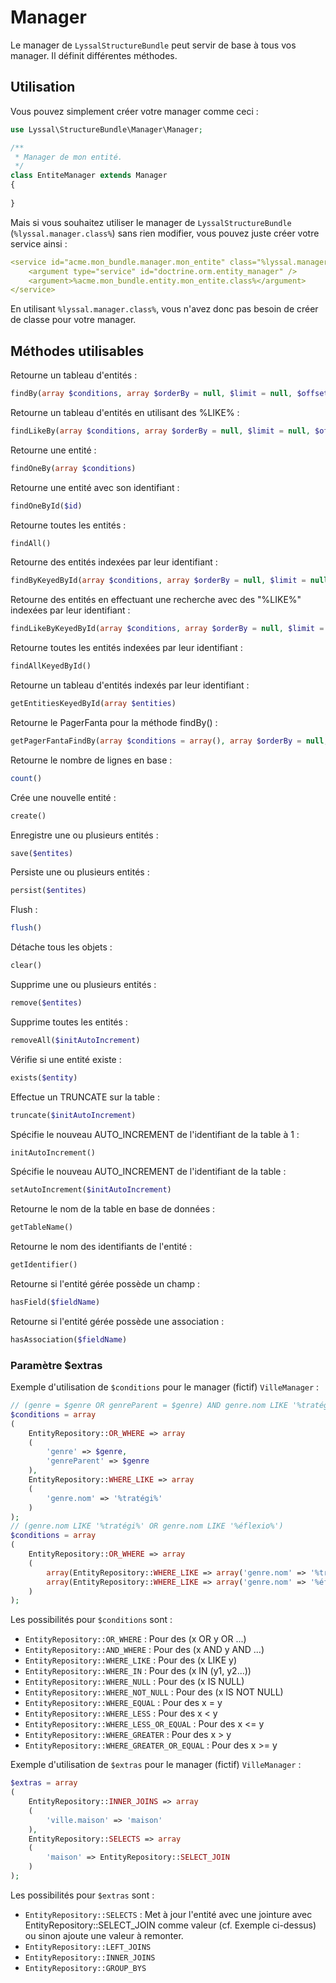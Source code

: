 # Manager

Le manager de `LyssalStructureBundle` peut servir de base à tous vos manager. Il définit différentes méthodes.


## Utilisation

Vous pouvez simplement créer votre manager comme ceci :

```php
use Lyssal\StructureBundle\Manager\Manager;

/**
 * Manager de mon entité.
 */
class EntiteManager extends Manager
{
    
}
```

Mais si vous souhaitez utiliser le manager de `LyssalStructureBundle` (`%lyssal.manager.class%`) sans rien modifier, vous pouvez juste créer votre service ainsi :

```yaml
<service id="acme.mon_bundle.manager.mon_entite" class="%lyssal.manager.class%">
    <argument type="service" id="doctrine.orm.entity_manager" />
    <argument>%acme.mon_bundle.entity.mon_entite.class%</argument>
</service>
```

En utilisant `%lyssal.manager.class%`, vous n'avez donc pas besoin de créer de classe pour votre manager.


## Méthodes utilisables

Retourne un tableau d'entités :
```php
findBy(array $conditions, array $orderBy = null, $limit = null, $offset = null, $extras = array())
```

Retourne un tableau d'entités en utilisant des %LIKE% :
```php
findLikeBy(array $conditions, array $orderBy = null, $limit = null, $offset = null)
```

Retourne une entité :
```php
findOneBy(array $conditions)
```

Retourne une entité avec son identifiant :
```php
findOneById($id)
```

Retourne toutes les entités :
```php
findAll()
```

Retourne des entités indexées par leur identifiant :
```php
findByKeyedById(array $conditions, array $orderBy = null, $limit = null, $offset = null, $extras = array())
```

Retourne des entités en effectuant une recherche avec des "%LIKE%" indexées par leur identifiant :
```php
findLikeByKeyedById(array $conditions, array $orderBy = null, $limit = null, $offset = null)
```

Retourne toutes les entités indexées par leur identifiant :
```php
findAllKeyedById()
```

Retourne un tableau d'entités indexés par leur identifiant :
```php
getEntitiesKeyedById(array $entities)
```

Retourne le PagerFanta pour la méthode findBy() :
```php
getPagerFantaFindBy(array $conditions = array(), array $orderBy = null, $nombreResultatsParPage = 20, $currentPage = 1, array $extras = array())
```

Retourne le nombre de lignes en base :
```php
count()
```

Crée une nouvelle entité :
```php
create()
```

Enregistre une ou plusieurs entités :
```php
save($entites)
```

Persiste une ou plusieurs entités :
```php
persist($entites)
```

Flush :
```php
flush()
```

Détache tous les objets :
```php
clear()
```

Supprime une ou plusieurs entités :
```php
remove($entites)
```

Supprime toutes les entités :
```php
removeAll($initAutoIncrement)
```

Vérifie si une entité existe :
```php
exists($entity)
```

Effectue un TRUNCATE sur la table :
```php
truncate($initAutoIncrement)
```

Spécifie le nouveau AUTO_INCREMENT de l'identifiant de la table à 1 :
```php
initAutoIncrement()
```

Spécifie le nouveau AUTO_INCREMENT de l'identifiant de la table :
```php
setAutoIncrement($initAutoIncrement)
```

Retourne le nom de la table en base de données :
```php
getTableName()
```

Retourne le nom des identifiants de l'entité :
```php
getIdentifier()
```

Retourne si l'entité gérée possède un champ :
```php
hasField($fieldName)
```

Retourne si l'entité gérée possède une association :
```php
hasAssociation($fieldName)
```

### Paramètre $extras

Exemple d'utilisation de `$conditions` pour le manager (fictif) `VilleManager` :
```php
// (genre = $genre OR genreParent = $genre) AND genre.nom LIKE '%tratégi%'
$conditions = array
(
    EntityRepository::OR_WHERE => array
    (
        'genre' => $genre,
        'genreParent' => $genre
    ),
    EntityRepository::WHERE_LIKE => array
    (
        'genre.nom' => '%tratégi%'
    )
);
// (genre.nom LIKE '%tratégi%' OR genre.nom LIKE '%éflexio%')
$conditions = array
(
    EntityRepository::OR_WHERE => array
    (
        array(EntityRepository::WHERE_LIKE => array('genre.nom' => '%tratégi%')),
        array(EntityRepository::WHERE_LIKE => array('genre.nom' => '%éflexio%'))
    )
);
```
Les possibilités pour `$conditions` sont :
* `EntityRepository::OR_WHERE` : Pour des (x OR y OR ...)
* `EntityRepository::AND_WHERE` : Pour des (x AND y AND ...)
* `EntityRepository::WHERE_LIKE` : Pour des (x LIKE y)
* `EntityRepository::WHERE_IN` : Pour des (x IN (y1, y2...))
* `EntityRepository::WHERE_NULL` : Pour des (x IS NULL)
* `EntityRepository::WHERE_NOT_NULL` : Pour des (x IS NOT NULL)
* `EntityRepository::WHERE_EQUAL` : Pour des x = y
* `EntityRepository::WHERE_LESS` : Pour des x < y
* `EntityRepository::WHERE_LESS_OR_EQUAL` : Pour des x <= y
* `EntityRepository::WHERE_GREATER` : Pour des x > y
* `EntityRepository::WHERE_GREATER_OR_EQUAL` : Pour des x >= y


Exemple d'utilisation de `$extras` pour le manager (fictif) `VilleManager` :
```php
$extras = array
(
    EntityRepository::INNER_JOINS => array
    (
        'ville.maison' => 'maison'
    ),
    EntityRepository::SELECTS => array
    (
        'maison' => EntityRepository::SELECT_JOIN
    )
);
```
Les possibilités pour `$extras` sont :
* `EntityRepository::SELECTS` : Met à jour l'entité avec une jointure avec EntityRepository::SELECT_JOIN comme valeur (cf. Exemple ci-dessus) ou sinon ajoute une valeur à remonter.
* `EntityRepository::LEFT_JOINS`
* `EntityRepository::INNER_JOINS`
* `EntityRepository::GROUP_BYS`
